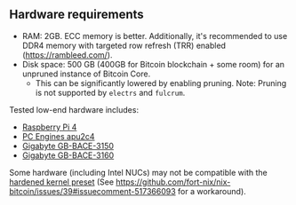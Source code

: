 Hardware requirements
---
* RAM: 2GB. ECC memory is better. Additionally, it's recommended to use DDR4 memory with
  targeted row refresh (TRR) enabled (https://rambleed.com/).
* Disk space: 500 GB (400GB for Bitcoin blockchain + some room) for an unpruned
  instance of Bitcoin Core.
  * This can be significantly lowered by enabling pruning.
    Note: Pruning is not supported by `electrs` and `fulcrum`.

Tested low-end hardware includes:
- [Raspberry Pi 4](https://www.raspberrypi.org/products/raspberry-pi-4-model-b/)
- [PC Engines apu2c4](https://pcengines.ch/apu2c4.htm)
- [Gigabyte GB-BACE-3150](https://www.gigabyte.com/Mini-PcBarebone/GB-BACE-3150-rev-10)
- [Gigabyte GB-BACE-3160](https://www.gigabyte.com/de/Mini-PcBarebone/GB-BACE-3160-rev-10#ov)

Some hardware (including Intel NUCs) may not be compatible with the [hardened kernel preset](../modules/presets/hardened.nix)
(See https://github.com/fort-nix/nix-bitcoin/issues/39#issuecomment-517366093
for a workaround).
